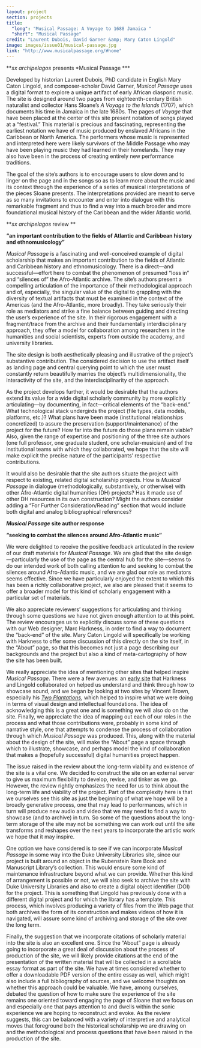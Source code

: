 ```yaml
---
layout: project
section: projects
title: 
  "long": "Musical Passage: A Voyage to 1688 Jamaica "
  "short": "Musical Passage"
credit: "Laurent Dubois, David Garner &amp; Mary Caton Lingold"
image: images/issue01/musical-passage.jpg
link: "http://www.musicalpassage.org/#home"
---
```


 ***sx archipelagos* presents *Musical Passage ***

Developed by historian Laurent Dubois, PhD candidate in English Mary
Caton Lingold, and composer-scholar David Garner, *Musical Passage* uses
a digital format to explore a unique artifact of early African diasporic
music. The site is designed around two pages from eighteenth-century
British naturalist and collector Hans Sloane’s *A Voyage to the Islands*
(1707), which documents his time in Jamaica in the late 1680s. The pages
of *Voyage* that have been placed at the center of this site present
notation of songs played at a “festival.” This material is precious and
fascinating, representing the earliest notation we have of music
produced by enslaved Africans in the Caribbean or North America. The
performers whose music is represented and interpreted here were likely
survivors of the Middle Passage who may have been playing music they had
learned in their homelands. They may also have been in the process of
creating entirely new performance traditions.

The goal of the site’s authors is to encourage users to slow down and to
linger on the page and in the songs so as to learn more about the music
and its context through the experience of a series of musical
interpretations of the pieces Sloane presents. The interpretations
provided are meant to serve as so many invitations to encounter and
enter into dialogue with this remarkable fragment and thus to find a way
into a much broader and more foundational musical history of the
Caribbean and the wider Atlantic world.

***sx archipelagos* review **

**“an important contribution to the fields of Atlantic and Caribbean
history and ethnomusicology”**

*Musical Passage* is a fascinating and well-conceived example of digital
scholarship that makes an important contribution to the fields of
Atlantic and Caribbean history and ethnomusicology. There is a
direct—and successful—effort here to combat the phenomenon of presumed
“loss in” and “silences of” the Afro-Atlantic archive. The site’s
authors present a compelling articulation of the importance of their
methodological approach and of, especially, the singular value of the
digital to grappling with the diversity of textual artifacts that must
be examined in the context of the Americas (and the Afro-Atlantic, more
broadly). They take seriously their role as mediators and strike a fine
balance between guiding and directing the user’s experience of the site.
In their rigorous engagement with a fragment/trace from the archive and
their fundamentally interdisciplinary approach, they offer a model for
collaboration among researchers in the humanities and social scientists,
experts from outside the academy, and university libraries.

The site design is both aesthetically pleasing and illustrative of the
project’s substantive contribution. The considered decision to use the
artifact itself as landing page and central querying point to which the
user must constantly return beautifully marries the object’s
multidimensionality, the interactivity of the site, and the
interdisciplinarity of the approach.

As the project develops further, it would be desirable that the authors
extend its value for a wide digital scholarly community by more
explicitly articulating—by documenting, in fact—critical elements of the
“back-end.” What technological stack undergirds the project (file types,
data models, platforms, etc.)? What plans have been made (institutional
relationships concretized) to assure the preservation
(support/maintenance) of the project for the future? How far into the
future do those plans remain viable? Also, given the range of expertise
and positioning of the three site authors (one full professor, one
graduate student, one scholar-musician) and of the institutional teams
with which they collaborated, we hope that the site will make explicit
the precise nature of the participants’ respective contributions.

It would also be desirable that the site authors situate the project
with respect to existing, related digital scholarship projects. How is
*Musical Passage* in dialogue (methodologically, substantively, or
otherwise) with other Afro-Atlantic digital humanities (DH) projects?
Has it made use of other DH resources in its own construction? Might the
authors consider adding a “For Further Consideration/Reading” section
that would include both digital and analog bibliographical references?

***Musical Passage* site author response**

**“seeking to combat the silences around Afro-Atlantic music”**

We were delighted to receive the positive feedback articulated in the
review of our draft materials for *Musical Passage*. We are glad that
the site design—particularly the use of the page as the central hub for
the site—seems to do our intended work of both calling attention to and
seeking to combat the silences around Afro-Atlantic music, and we are
glad our role as mediators seems effective. Since we have particularly
enjoyed the extent to which this has been a richly collaborative
project, we also are pleased that it seems to offer a broader model for
this kind of scholarly engagement with a particular set of materials.

We also appreciate reviewers’ suggestions for articulating and thinking
through some questions we have not given enough attention to at this
point. The review encourages us to explicitly discuss some of these
questions with our Web designer, Marc Harkness, in order to find a way
to document the “back-end” of the site. Mary Caton Lingold will
specifically be working with Harkness to offer some discussion of this
directly on the site itself, in the “About” page, so that this becomes
not just a page describing our backgrounds and the project but also a
kind of meta-cartography of how the site has been built.

We really appreciate the idea of mentioning other sites that helped
inspire *Musical Passage*. There were a few avenues: an [early
site](https://sites.duke.edu/banjology/) that Harkness and Lingold
collaborated on helped us understand and think through how to showcase
sound, and we began by looking at two sites by Vincent Brown, especially
his [*Two Plantations*](http://www.twoplantations.com/), which helped to
inspire what we were doing in terms of visual design and intellectual
foundations. The idea of acknowledging this is a great one and is
something we will also do on the site. Finally, we appreciate the idea
of mapping out each of our roles in the process and what those
contributions were, probably in some kind of narrative style, one that
attempts to condense the process of collaboration through which *Musical
Passage* was produced. This, along with the material about the design of
the site, will make the “About” page a space through which to
illustrate, showcase, and perhaps model the kind of collaboration that
makes a (hopefully successful) digital humanities project happen.

The issue raised in the review about the long-term viability and
existence of the site is a vital one. We decided to construct the site
on an external server to give us maximum flexibility to develop, revise,
and tinker as we go. However, the review rightly emphasizes the need for
us to think about the long-term life and viability of the project. Part
of the complexity here is that we ourselves see this site as just the
beginning of what we hope will be a broadly generative process, one that
may lead to performances, which in turn will produce new audio and video
that we may need to find a way to showcase (and to archive) in turn. So
some of the questions about the long-term storage of the site may not be
something we can work out until the site transforms and reshapes over
the next years to incorporate the artistic work we hope that it may
inspire.

One option we have considered is to see if we can incorporate *Musical
Passage* in some way into the Duke University Libraries site, since our
project is built around an object in the Rubenstein Rare Book and
Manuscript Library’s collection. This would ensure some kind of
maintenance infrastructure beyond what we can provide. Whether this kind
of arrangement is possible or not, we will also seek to archive the site
with Duke University Libraries and also to create a digital object
identifier (DOI) for the project. This is something that Lingold has
previously done with a different digital project and for which the
library has a template. This process, which involves producing a variety
of files from the Web page that both archives the form of its
construction and makes videos of how it is navigated, will assure some
kind of archiving and storage of the site over the long term.

Finally, the suggestion that we incorporate citations of scholarly
material into the site is also an excellent one. Since the “About” page
is already going to incorporate a great deal of discussion about the
process of production of the site, we will likely provide citations at
the end of the presentation of the written material that will be
collected in a scrollable essay format as part of the site. We have at
times considered whether to offer a downloadable PDF version of the
entire essay as well, which might also include a full bibliography of
sources, and we welcome thoughts on whether this approach could be
valuable. We have, among ourselves, debated the question of how to make
sure the experience of the site remains one oriented toward engaging the
page of Sloane that we focus on and especially one that pays attention
to and dwells within the sonic experience we are hoping to reconstruct
and evoke. As the review suggests, this can be balanced with a variety
of interpretive and analytical moves that foreground both the historical
scholarship we are drawing on and the methodological and process
questions that have been raised in the production of the site. 
